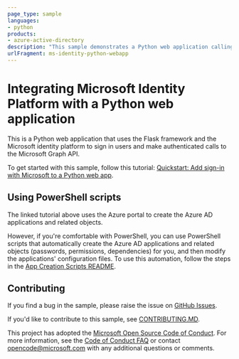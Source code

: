 ```yaml
---
page_type: sample
languages:
- python
products:
- azure-active-directory
description: "This sample demonstrates a Python web application calling a Microsoft Graph that is secured using Azure Active Directory."
urlFragment: ms-identity-python-webapp
---
```

# Integrating Microsoft Identity Platform with a Python web application

This is a Python web application that uses the Flask framework and the Microsoft identity platform to sign in users and make authenticated calls to the Microsoft Graph API.

To get started with this sample, follow this tutorial:
[Quickstart: Add sign-in with Microsoft to a Python web app](https://docs.microsoft.com/azure/active-directory/develop/web-app-quickstart?pivots=devlang-python).


## Using PowerShell scripts

The linked tutorial above uses the Azure portal to create the Azure AD applications and related objects.

However, if you're comfortable with PowerShell, you can use PowerShell scripts that automatically create the Azure AD applications and related objects (passwords, permissions, dependencies) for you, and then modify the applications' configuration files. To use this automation, follow the steps in the [App Creation Scripts README](./AppCreationScripts/AppCreationScripts.md).

## Contributing

If you find a bug in the sample, please raise the issue on [GitHub Issues](../../issues).

If you'd like to contribute to this sample, see [CONTRIBUTING.MD](/CONTRIBUTING.md).

This project has adopted the [Microsoft Open Source Code of Conduct](https://opensource.microsoft.com/codeofconduct/). For more information, see the [Code of Conduct FAQ](https://opensource.microsoft.com/codeofconduct/faq/) or contact [opencode@microsoft.com](mailto:opencode@microsoft.com) with any additional questions or comments.
